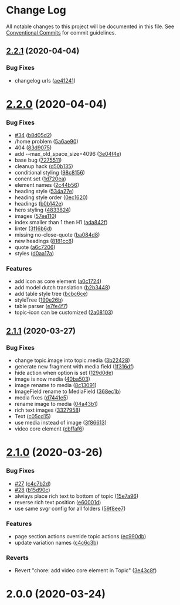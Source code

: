 # Change Log

All notable changes to this project will be documented in this file.
See [Conventional Commits](https://conventionalcommits.org) for commit guidelines.

## [2.2.1](https://github.com/wheelroom/wheelroom/compare/@wheelroom/boilerplate@2.2.0...@wheelroom/boilerplate@2.2.1) (2020-04-04)


### Bug Fixes

* changelog urls ([ae41241](https://github.com/wheelroom/wheelroom/commit/ae41241c014bdc83193f92437401500c952d6a15))





# [2.2.0](https://github.com/wheelroom/boilerplate/compare/@wheelroom/boilerplate@2.1.1...@wheelroom/boilerplate@2.2.0) (2020-04-04)


### Bug Fixes

* [#34](https://github.com/wheelroom/boilerplate/issues/34) ([b8d05d2](https://github.com/wheelroom/boilerplate/commit/b8d05d26b9be3c18dc6503522fc4e733283211ea))
* /home problem ([5a6ae90](https://github.com/wheelroom/boilerplate/commit/5a6ae900351b7dc2046fce33bd9f8b7013af1110))
* 404 ([83d9075](https://github.com/wheelroom/boilerplate/commit/83d9075505cea7e62e11bd17e22981a6cf2b9364))
* add --max_old_space_size=4096 ([3e04f4e](https://github.com/wheelroom/boilerplate/commit/3e04f4e38d940f202abcdf137f38944fba60d557))
* base bug ([7275511](https://github.com/wheelroom/boilerplate/commit/72755114c0640da9b87da8729da880c410125a71))
* cleanup hack ([d50b135](https://github.com/wheelroom/boilerplate/commit/d50b1359d71fd6b8e41c1e25975d5f51ea10ccb5))
* conditional styling ([98c8156](https://github.com/wheelroom/boilerplate/commit/98c815654019e5d491d61817e18b4647be282660))
* conent set ([1d720ea](https://github.com/wheelroom/boilerplate/commit/1d720ea71abb609f1fb38fdb5df3dcf146575feb))
* element names ([2c44b56](https://github.com/wheelroom/boilerplate/commit/2c44b56be50b725fe21142282c0a754496f1bbd9))
* heading style ([534a27e](https://github.com/wheelroom/boilerplate/commit/534a27e5d671cbd1a384e273d4e82d797f49eb0f))
* heading style order ([0ec1620](https://github.com/wheelroom/boilerplate/commit/0ec1620247992a5553a0c8c65d71bc9ebe342867))
* headings ([b0b142e](https://github.com/wheelroom/boilerplate/commit/b0b142e511c8fdccae41e21cd2a0c62398940358))
* hero styling ([4833824](https://github.com/wheelroom/boilerplate/commit/4833824ddf2bcab2fdf0d9080e5631d3caa0e835))
* images ([57ee110](https://github.com/wheelroom/boilerplate/commit/57ee11093c56e74a56859670a948d17411add89f))
* index smaller than 1 then H1 ([ada842f](https://github.com/wheelroom/boilerplate/commit/ada842f1a1bc58bab0fb9ba89081c8d130f139e2))
* linter ([3f16b6d](https://github.com/wheelroom/boilerplate/commit/3f16b6d11632288d49ccfb85b5f4d6cfc2c01270))
* missing no-close-quote ([ba084d8](https://github.com/wheelroom/boilerplate/commit/ba084d83a097a7a6c19ca9c809909ee35e7bda1d))
* new headings ([8181cc8](https://github.com/wheelroom/boilerplate/commit/8181cc88948e4c6d2ae5a648dfbbc3ec74feffeb))
* quote ([a6c7206](https://github.com/wheelroom/boilerplate/commit/a6c720640d3735b63d8cf76e7961e8f3a66283b9))
* styles ([d0aa17a](https://github.com/wheelroom/boilerplate/commit/d0aa17a5312ba1aad1e9b6f576cb776c66712a6c))


### Features

* add icon as core element ([a0c1724](https://github.com/wheelroom/boilerplate/commit/a0c17246fb9b247edce7374a8fc9f6cde8146d82))
* add model dutch translation ([b2b3448](https://github.com/wheelroom/boilerplate/commit/b2b34485bd0f0ade57e8c3b31fbb0608e6f3ee4e))
* add table style tree ([bcbc6ce](https://github.com/wheelroom/boilerplate/commit/bcbc6cef075cf26b55ee9ff1bf71c66088374a7f))
* styleTree ([190e26b](https://github.com/wheelroom/boilerplate/commit/190e26bfcda30efe9c96cff7c902229724b355f0))
* table parser ([e7fe4f7](https://github.com/wheelroom/boilerplate/commit/e7fe4f73aa424dbdf98b70f3c25e6ac60c5f2d9a))
* topic-icon can be customized ([2a08103](https://github.com/wheelroom/boilerplate/commit/2a08103589fe8f7c60f9caab8c9a9118feaaa3c9))





## [2.1.1](https://github.com/wheelroom/boilerplate/compare/@wheelroom/boilerplate@2.1.0...@wheelroom/boilerplate@2.1.1) (2020-03-27)


### Bug Fixes

* change topic.image into topic.media ([3b22428](https://github.com/wheelroom/boilerplate/commit/3b22428a35e7dc45abf6ce587e8816ebf6c3159b))
* generate new fragment with media field ([1f316df](https://github.com/wheelroom/boilerplate/commit/1f316dfad21eca8d098b615e9a4f433738184769))
* hide action when option is set ([129d0de](https://github.com/wheelroom/boilerplate/commit/129d0de0a88dfeef9de8c8b91a777ea624db0329))
* image is now media ([40ba503](https://github.com/wheelroom/boilerplate/commit/40ba5037b868666f22d9e3f6a9343debe3c65162))
* image rename to media ([8c13091](https://github.com/wheelroom/boilerplate/commit/8c13091135618c8cbfc4348619821155f3bad28e))
* ImageField rename to MediaField ([368ec1b](https://github.com/wheelroom/boilerplate/commit/368ec1bd4c7b34f5641d356276007f9f927a33bd))
* media fixes ([d7441e5](https://github.com/wheelroom/boilerplate/commit/d7441e5fcbb4b8a3d53a88662b88a37e6a13d9a2))
* rename image to media ([04a43b1](https://github.com/wheelroom/boilerplate/commit/04a43b1943c48b2a0160b97c5d06b83380ba192a))
* rich text images ([3327958](https://github.com/wheelroom/boilerplate/commit/3327958aa6ab5caaae451225e5cfe7298e3f8f8e))
* Text ([c05cd15](https://github.com/wheelroom/boilerplate/commit/c05cd156210d09a6c93c2f3667d1f15d02416c16))
* use media instead of image ([3f86613](https://github.com/wheelroom/boilerplate/commit/3f86613f4fe5c5245a08528e749bfe52342273ab))
* video core element ([cbffaf6](https://github.com/wheelroom/boilerplate/commit/cbffaf68db985109e79d1d761894ad3f44d359b6))





# [2.1.0](https://github.com/wheelroom/boilerplate/compare/@wheelroom/boilerplate@2.0.0...@wheelroom/boilerplate@2.1.0) (2020-03-26)


### Bug Fixes

* [#27](https://github.com/wheelroom/boilerplate/issues/27) ([c4c7b2d](https://github.com/wheelroom/boilerplate/commit/c4c7b2d1504f4f12755c8f34b2b9608213bd4c73))
* [#28](https://github.com/wheelroom/boilerplate/issues/28) ([b15d90c](https://github.com/wheelroom/boilerplate/commit/b15d90c65a50d5381c3aba45024c99d267ea4e6a))
* alwiays place rich text to bottom of topic ([15e7a96](https://github.com/wheelroom/boilerplate/commit/15e7a9646f49a5abaea1b7d365e667e39012760f))
* reverse rich text position ([e60001d](https://github.com/wheelroom/boilerplate/commit/e60001de3c88c14edaec602c172eec2a1f137340))
* use same svgr config for all folders ([59f8ee7](https://github.com/wheelroom/boilerplate/commit/59f8ee7eddfc6d67f7cd275df9ac45a9a00e2ce0))


### Features

* page section actions override topic actions ([ec990db](https://github.com/wheelroom/boilerplate/commit/ec990dbec215061416e9282fdc1d3aa28e48d6ec))
* update variation names ([c4c6c3b](https://github.com/wheelroom/boilerplate/commit/c4c6c3b7c9fe57d961ec985d42ef542b444b94e5))


### Reverts

* Revert "chore: add video core element in Topic" ([3e43c8f](https://github.com/wheelroom/boilerplate/commit/3e43c8f649779cd8b0e3f5679f8b5ea50365a391))





# 2.0.0 (2020-03-24)
